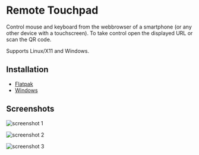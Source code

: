# Remote Touchpad

Control mouse and keyboard from the webbrowser of a smartphone (or any other device with a touchscreen).
To take control open the displayed URL or scan the QR code.

Supports Linux/X11 and Windows.

## Installation

  * [Flatpak](https://flathub.org/apps/details/com.github.unrud.RemoteTouchpad)
  * [Windows](https://github.com/Unrud/remote-touchpad/releases/latest)

## Screenshots

![screenshot 1](https://raw.githubusercontent.com/Unrud/remote-touchpad/master/screenshots/1.png)

![screenshot 2](https://raw.githubusercontent.com/Unrud/remote-touchpad/master/screenshots/2.png)

![screenshot 3](https://raw.githubusercontent.com/Unrud/remote-touchpad/master/screenshots/3.png)
